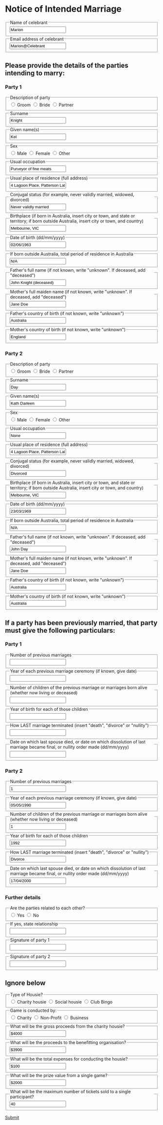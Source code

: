 <h1> Notice of Intended Marriage </h1>
<div class="nsw-forms">
        <div class="nsw-form-group">
            <fieldset class="nsw-form-fieldset">
            <legend>
            <span class="nsw-form-legend-text">Name of celebrant</span>
            </legend>
            <div class="nsw-form-text">
               <input class="nsw-form-text__input" type="text" name="{name}" id="{celebrantname}" value="Marion">
            </div>
           </fieldset>
        </div>
    </div>
<div class="nsw-forms">
        <div class="nsw-form-group">
            <fieldset class="nsw-form-fieldset">
            <legend>
            <span class="nsw-form-legend-text">Email address of celebrant</span>
            </legend>
            <div class="nsw-form-text">
               <input class="nsw-form-text__input" type="text" name="{emailaddress}" id="{celebrantemail}" value="Marion@Celebrant">
            </div>
           </fieldset>
        </div>
    </div>
<h2> Please provide the details of the parties intending to marry: </h2> 
<h3> Party 1 </h3> 
<div class="nsw-forms">
        <div class="nsw-form-group">
            <fieldset class="nsw-form-fieldset">
            <legend>
            <span class="nsw-form-legend-text">Description of party</span>
            </legend>
            <div class="nsw-form-radio">
               <input class="nsw-form-radio__input" type="radio" name="{party1description}" id="{party1description1}" value="True">
               <label class="nsw-form-radio__label" for="{party1description1}">Groom</label>
               <input class="nsw-form-radio__input" type="radio" name="{party1description}" id="{party1description2}">
               <label class="nsw-form-radio__label" for="{party1description2}">Bride</label>
               <input class="nsw-form-radio__input" type="radio" name="{party1description}" id="{party1description3}">
               <label class="nsw-form-radio__label" for="{party1description3}">Partner</label>
            </div>
           </fieldset>
        </div>             
        <div class="nsw-form-group">
            <fieldset class="nsw-form-fieldset">
            <legend>
            <span class="nsw-form-legend-text">Surname</span>
            </legend>
            <div class="nsw-form-text">
               <input class="nsw-form-text__input" type="text" name="{surname}" id="{party1surname}" value="Knight">
            </div>
           </fieldset>
        </div>
        <div class="nsw-form-group">
            <fieldset class="nsw-form-fieldset">
            <legend>
            <span class="nsw-form-legend-text">Given name(s)</span>
            </legend>
            <div class="nsw-form-text">
               <input class="nsw-form-text__input" type="text" name="{givennames}" id="{party1givennames}" value="Kel">
            </div>
           </fieldset>
        </div>
        <div class="nsw-form-group">
            <fieldset class="nsw-form-fieldset">
            <legend>
            <span class="nsw-form-legend-text">Sex</span>
            </legend>
            <div class="nsw-form-radio">
               <input class="nsw-form-radio__input" type="radio" name="{party1sex}" id="{party1sex1}" value="True">
               <label class="nsw-form-radio__label" for="{party1sex1}">Male</label>
               <input class="nsw-form-radio__input" type="radio" name="{party1sex}" id="{party1sex2}">
               <label class="nsw-form-radio__label" for="{party1sex2}">Female</label>
               <input class="nsw-form-radio__input" type="radio" name="{party1sex}" id="{party1sex3}">
               <label class="nsw-form-radio__label" for="{party1sex3}">Other</label>
            </div>
           </fieldset>
        </div>  
        <div class="nsw-form-group">
            <fieldset class="nsw-form-fieldset">
            <legend>
            <span class="nsw-form-legend-text">Usual occupation</span>
            </legend>
            <div class="nsw-form-text">
               <input class="nsw-form-text__input" type="text" name="{occupation}" id="{party1occupation}" value="Purveyor of fine meats">
            </div>
           </fieldset>
        </div>     
        <div class="nsw-form-group">
            <fieldset class="nsw-form-fieldset">
            <legend>
            <span class="nsw-form-legend-text">Usual place of residence (full address)</span>
            </legend>
            <div class="nsw-form-text">
               <input class="nsw-form-text__input" type="text" name="{address}" id="{party1address}" value="4 Lagoon Place, Patterson Lakes VIC 3197">
            </div>
           </fieldset>
        </div>
        <div class="nsw-form-group">
            <fieldset class="nsw-form-fieldset">
            <legend>
            <span class="nsw-form-legend-text">Conjugal status (for example, never validly married, widowed, divorced)</span>
            </legend>
            <div class="nsw-form-text">
               <input class="nsw-form-text__input" type="text" name="{conjugalstatus}" id="{party1conjugalstatus}" value="Never validly married">
            </div>
           </fieldset>
        </div>                        
        <div class="nsw-form-group">
            <fieldset class="nsw-form-fieldset">
            <legend>
            <span class="nsw-form-legend-text">Birthplace (if born in Australia, insert city or town, and state or territory; if born outside Australia, insert city or town, and country)</span>
            </legend>
            <div class="nsw-form-text">
               <input class="nsw-form-text__input" type="text" name="{bithplace}" id="{party1birthplace}" value="Melbourne, VIC">
            </div>
           </fieldset>
        </div>     
        <div class="nsw-form-group">
            <fieldset class="nsw-form-fieldset">
            <legend>
            <span class="nsw-form-legend-text">Date of birth (dd/mm/yyyy)</span>
            </legend>
            <div class="nsw-form-text">
               <input class="nsw-form-text__input" type="text" name="{dateofbirth}" id="{party1dateofbirth}" value="02/06/1963">
            </div>
           </fieldset>
        </div>  
        <div class="nsw-form-group">
            <fieldset class="nsw-form-fieldset">
            <legend>
            <span class="nsw-form-legend-text">If born outside Australia, total period of residence in Australia</span>
            </legend>
            <div class="nsw-form-text">
               <input class="nsw-form-text__input" type="text" name="{Australianresidence}" id="{party1Australianresidence}" value="N/A">
            </div>
           </fieldset>
        </div>    
        <div class="nsw-form-group">
            <fieldset class="nsw-form-fieldset">
            <legend>
            <span class="nsw-form-legend-text">Father's full name (if not known, write "unknown". If deceased, add "deceased")</span>
            </legend>
            <div class="nsw-form-text">
               <input class="nsw-form-text__input" type="text" name="{father}" id="{party1father}" value="John Knight (deceased)">
            </div>
           </fieldset>
        </div>      
        <div class="nsw-form-group">
            <fieldset class="nsw-form-fieldset">
            <legend>
            <span class="nsw-form-legend-text">Mother's full maiden name (if not known, write "unknown". If deceased, add "deceased")</span>
            </legend>
            <div class="nsw-form-text">
               <input class="nsw-form-text__input" type="text" name="{mothermaiden}" id="{party1mothermaiden}" value="Jane Doe">
            </div>
           </fieldset>
        </div>     
        <div class="nsw-form-group">
            <fieldset class="nsw-form-fieldset">
            <legend>
            <span class="nsw-form-legend-text">Father's country of birth (if not known, write "unknown")</span>
            </legend>
            <div class="nsw-form-text">
               <input class="nsw-form-text__input" type="text" name="{fatherbirthcountry}" id="{party1fatherbirthcountry}" value="Australia">
            </div>
           </fieldset>
        </div>
        <div class="nsw-form-group">
            <fieldset class="nsw-form-fieldset">
            <legend>
            <span class="nsw-form-legend-text">Mother's country of birth (if not known, write "unknown")</span>
            </legend>
            <div class="nsw-form-text">
               <input class="nsw-form-text__input" type="text" name="{motherbithcountry}" id="{party1motherbirthcountry}" value="England">
            </div>
           </fieldset>
        </div>

<h3> Party 2 </h3>       
<div class="nsw-forms">
        <div class="nsw-form-group">
            <fieldset class="nsw-form-fieldset">
            <legend>
            <span class="nsw-form-legend-text">Description of party</span>
            </legend>
            <div class="nsw-form-radio">
               <input class="nsw-form-radio__input" type="radio" name="{party2description}" id="{party2description1}">
               <label class="nsw-form-radio__label" for="{party2description1}">Groom</label>
               <input class="nsw-form-radio__input" type="radio" name="{party2description}" id="{party2description2}" value="True">
               <label class="nsw-form-radio__label" for="{party2description2}">Bride</label>
               <input class="nsw-form-radio__input" type="radio" name="{party2description}" id="{party2description3}">
               <label class="nsw-form-radio__label" for="{party2description3}">Partner</label>
            </div>
           </fieldset>
        </div>             
        <div class="nsw-form-group">
            <fieldset class="nsw-form-fieldset">
            <legend>
            <span class="nsw-form-legend-text">Surname</span>
            </legend>
            <div class="nsw-form-text">
               <input class="nsw-form-text__input" type="text" name="{surname}" id="{party2surname}" value="Day">
            </div>
           </fieldset>
        </div>
        <div class="nsw-form-group">
            <fieldset class="nsw-form-fieldset">
            <legend>
            <span class="nsw-form-legend-text">Given name(s)</span>
            </legend>
            <div class="nsw-form-text">
               <input class="nsw-form-text__input" type="text" name="{givennames}" id="{party2givennames}" value="Kath Darleen">
            </div>
           </fieldset>
        </div>
        <div class="nsw-form-group">
            <fieldset class="nsw-form-fieldset">
            <legend>
            <span class="nsw-form-legend-text">Sex</span>
            </legend>
            <div class="nsw-form-radio">
               <input class="nsw-form-radio__input" type="radio" name="{party2sex}" id="{party2sex1}">
               <label class="nsw-form-radio__label" for="{party1sex1}">Male</label>
               <input class="nsw-form-radio__input" type="radio" name="{party2sex}" id="{party2sex2}" value="True">
               <label class="nsw-form-radio__label" for="{party1sex2}">Female</label>
               <input class="nsw-form-radio__input" type="radio" name="{party2sex}" id="{party2sex3}">
               <label class="nsw-form-radio__label" for="{party2sex3}">Other</label>
            </div>
           </fieldset>
        </div>  
        <div class="nsw-form-group">
            <fieldset class="nsw-form-fieldset">
            <legend>
            <span class="nsw-form-legend-text">Usual occupation</span>
            </legend>
            <div class="nsw-form-text">
               <input class="nsw-form-text__input" type="text" name="{occupation}" id="{party2occupation}" value="None">
            </div>
           </fieldset>
        </div>     
        <div class="nsw-form-group">
            <fieldset class="nsw-form-fieldset">
            <legend>
            <span class="nsw-form-legend-text">Usual place of residence (full address)</span>
            </legend>
            <div class="nsw-form-text">
               <input class="nsw-form-text__input" type="text" name="{address}" id="{party2address}" value="4 Lagoon Place, Patterson Lakes VIC 3197">
            </div>
           </fieldset>
        </div>
        <div class="nsw-form-group">
            <fieldset class="nsw-form-fieldset">
            <legend>
            <span class="nsw-form-legend-text">Conjugal status (for example, never validly married, widowed, divorced)</span>
            </legend>
            <div class="nsw-form-text">
               <input class="nsw-form-text__input" type="text" name="{conjugalstatus}" id="{party2conjugalstatus}" value="Divorced">
            </div>
           </fieldset>
        </div>                        
        <div class="nsw-form-group">
            <fieldset class="nsw-form-fieldset">
            <legend>
            <span class="nsw-form-legend-text">Birthplace (if born in Australia, insert city or town, and state or territory; if born outside Australia, insert city or town, and country)</span>
            </legend>
            <div class="nsw-form-text">
               <input class="nsw-form-text__input" type="text" name="{bithplace}" id="{party1birthplace}" value="Melbourne, VIC">
            </div>
           </fieldset>
        </div>     
        <div class="nsw-form-group">
            <fieldset class="nsw-form-fieldset">
            <legend>
            <span class="nsw-form-legend-text">Date of birth (dd/mm/yyyy)</span>
            </legend>
            <div class="nsw-form-text">
               <input class="nsw-form-text__input" type="text" name="{dateofbirth}" id="{party2dateofbirth}" value="23/03/1969">
            </div>
           </fieldset>
        </div>  
        <div class="nsw-form-group">
            <fieldset class="nsw-form-fieldset">
            <legend>
            <span class="nsw-form-legend-text">If born outside Australia, total period of residence in Australia</span>
            </legend>
            <div class="nsw-form-text">
               <input class="nsw-form-text__input" type="text" name="{Australianresidence}" id="{party2Australianresidence}" value="N/A">
            </div>
           </fieldset>
        </div>    
        <div class="nsw-form-group">
            <fieldset class="nsw-form-fieldset">
            <legend>
            <span class="nsw-form-legend-text">Father's full name (if not known, write "unknown". If deceased, add "deceased")</span>
            </legend>
            <div class="nsw-form-text">
               <input class="nsw-form-text__input" type="text" name="{father}" id="{party2father}" value="John Day">
            </div>
           </fieldset>
        </div>      
        <div class="nsw-form-group">
            <fieldset class="nsw-form-fieldset">
            <legend>
            <span class="nsw-form-legend-text">Mother's full maiden name (if not known, write "unknown". If deceased, add "deceased")</span>
            </legend>
            <div class="nsw-form-text">
               <input class="nsw-form-text__input" type="text" name="{mothermaiden}" id="{party2mothermaiden}" value="Jane Doe">
            </div>
           </fieldset>
        </div>     
        <div class="nsw-form-group">
            <fieldset class="nsw-form-fieldset">
            <legend>
            <span class="nsw-form-legend-text">Father's country of birth (if not known, write "unknown")</span>
            </legend>
            <div class="nsw-form-text">
               <input class="nsw-form-text__input" type="text" name="{fatherbirthcountry}" id="{party2fatherbirthcountry}" value="Australia">
            </div>
           </fieldset>
        </div>
        <div class="nsw-form-group">
            <fieldset class="nsw-form-fieldset">
            <legend>
            <span class="nsw-form-legend-text">Mother's country of birth (if not known, write "unknown")</span>
            </legend>
            <div class="nsw-form-text">
               <input class="nsw-form-text__input" type="text" name="{motherbithcountry}" id="{party2motherbirthcountry}" value="Australia">
            </div>
           </fieldset>
        </div>                      
 
<h2> If a party has been previously married, that party must give the following particulars: </h2> 
<h3> Party 1 </h3> 
        <div class="nsw-form-group">
            <fieldset class="nsw-form-fieldset">
            <legend>
            <span class="nsw-form-legend-text">Number of previous marriages</span>
            </legend>
            <div class="nsw-form-text">
               <input class="nsw-form-text__input" type="text" name="{previousmarriages}" id="{party1previousmarriages}">
            </div>
           </fieldset>
        </div>    
         <div class="nsw-form-group">
            <fieldset class="nsw-form-fieldset">
            <legend>
            <span class="nsw-form-legend-text">Year of each previous marriage ceremony (if known, give date)</span>
            </legend>
            <div class="nsw-form-text">
               <input class="nsw-form-text__input" type="text" name="{previousmarriagesdates}" id="{party1previousmarriagesdates}">
            </div>
           </fieldset>
        </div>          
          <div class="nsw-form-group">
            <fieldset class="nsw-form-fieldset">
            <legend>
            <span class="nsw-form-legend-text">Number of children of the previous marriage or marriages born alive (whether now living or deceased)</span>
            </legend>
            <div class="nsw-form-text">
               <input class="nsw-form-text__input" type="text" name="{previousmarriageschildren}" id="{party1previousmarriageschildren}">
            </div>
           </fieldset>
        </div>           
          <div class="nsw-form-group">
            <fieldset class="nsw-form-fieldset">
            <legend>
            <span class="nsw-form-legend-text">Year of birth for each of those children</span>
            </legend>
            <div class="nsw-form-text">
               <input class="nsw-form-text__input" type="text" name="{previousmarriageschildrenyear}" id="{party1previousmarriageschildrenyear}">
            </div>
           </fieldset>
        </div> 
          <div class="nsw-form-group">
            <fieldset class="nsw-form-fieldset">
            <legend>
            <span class="nsw-form-legend-text">How LAST marriage terminated (insert "death", "divorce" or "nullity")</span>
            </legend>
            <div class="nsw-form-text">
               <input class="nsw-form-text__input" type="text" name="{lastmarriageterminated}" id="{party1lastmarriageterminated}">
            </div>
           </fieldset>
        </div>         
          <div class="nsw-form-group">
            <fieldset class="nsw-form-fieldset">
            <legend>
            <span class="nsw-form-legend-text">Date on which last spouse died, or date on which dissolution of last marriage became final, or nullity order made (dd/mm/yyyy)</span>
            </legend>
            <div class="nsw-form-text">
               <input class="nsw-form-text__input" type="text" name="{lastmarriageterminationdate" id="{party1lastmarriageterminationdate}">
            </div>
           </fieldset>
        </div>    
        
<h3> Party 2 </h3> 
        <div class="nsw-form-group">
            <fieldset class="nsw-form-fieldset">
            <legend>
            <span class="nsw-form-legend-text">Number of previous marriages</span>
            </legend>
            <div class="nsw-form-text">
               <input class="nsw-form-text__input" type="text" name="{previousmarriages}" id="{party2previousmarriages}" value="1">
            </div>
           </fieldset>
        </div>    
         <div class="nsw-form-group">
            <fieldset class="nsw-form-fieldset">
            <legend>
            <span class="nsw-form-legend-text">Year of each previous marriage ceremony (if known, give date)</span>
            </legend>
            <div class="nsw-form-text">
               <input class="nsw-form-text__input" type="text" name="{previousmarriagesdates}" id="{party2previousmarriagesdates}" value="05/05/1990">
            </div>
           </fieldset>
        </div>          
          <div class="nsw-form-group">
            <fieldset class="nsw-form-fieldset">
            <legend>
            <span class="nsw-form-legend-text">Number of children of the previous marriage or marriages born alive (whether now living or deceased)</span>
            </legend>
            <div class="nsw-form-text">
               <input class="nsw-form-text__input" type="text" name="{previousmarriageschildren}" id="{party2previousmarriageschildren}" value="1">
            </div>
           </fieldset>
        </div>           
          <div class="nsw-form-group">
            <fieldset class="nsw-form-fieldset">
            <legend>
            <span class="nsw-form-legend-text">Year of birth for each of those children</span>
            </legend>
            <div class="nsw-form-text">
               <input class="nsw-form-text__input" type="text" name="{previousmarriageschildrenyear}" id="{party2previousmarriageschildrenyear}" value="1992">
            </div>
           </fieldset>
        </div> 
          <div class="nsw-form-group">
            <fieldset class="nsw-form-fieldset">
            <legend>
            <span class="nsw-form-legend-text">How LAST marriage terminated (insert "death", "divorce" or "nullity")</span>
            </legend>
            <div class="nsw-form-text">
               <input class="nsw-form-text__input" type="text" name="{lastmarriageterminated}" id="{party2lastmarriageterminated}" value="Divorce">
            </div>
           </fieldset>
        </div>         
          <div class="nsw-form-group">
            <fieldset class="nsw-form-fieldset">
            <legend>
            <span class="nsw-form-legend-text">Date on which last spouse died, or date on which dissolution of last marriage became final, or nullity order made (dd/mm/yyyy)</span>
            </legend>
            <div class="nsw-form-text">
               <input class="nsw-form-text__input" type="text" name="{lastmarriageterminationdate" id="{party2lastmarriageterminationdate}" value="17/04/2000">
            </div>
           </fieldset>
        </div>    
<h3> Further details </h3>
        <div class="nsw-form-group">
            <fieldset class="nsw-form-fieldset">
            <legend>
            <span class="nsw-form-legend-text">Are the parties related to each other?</span>
            </legend>
            <div class="nsw-form-radio">
               <input class="nsw-form-radio__input" type="radio" name="{relation}" id="{relationyes}">
               <label class="nsw-form-radio__label" for="{relationyes}">Yes</label>
               <input class="nsw-form-radio__input" type="radio" name="{relation}" id="{relationno}" value="True">
               <label class="nsw-form-radio__label" for="{party1sex2}">No</label>
            </div>
           </fieldset>
        </div>  
          <div class="nsw-form-group">
            <fieldset class="nsw-form-fieldset">
            <legend>
            <span class="nsw-form-legend-text">If yes, state relationship</span>
            </legend>
            <div class="nsw-form-text">
               <input class="nsw-form-text__input" type="text" name="{relationdetail}" id="{relationdetail}">
            </div>
           </fieldset>
        </div>         
          <div class="nsw-form-group">
            <fieldset class="nsw-form-fieldset">
            <legend>
            <span class="nsw-form-legend-text">Signature of party 1</span>
            </legend>
            <div class="nsw-form-text">
               <input class="nsw-form-text__input" type="text" name="{signatureparty1}" id="{signatureparty1}">
            </div>
           </fieldset>
        </div>          
          <div class="nsw-form-group">
            <fieldset class="nsw-form-fieldset">
            <legend>
            <span class="nsw-form-legend-text">Signature of party 2</span>
            </legend>
            <div class="nsw-form-text">
               <input class="nsw-form-text__input" type="text" name="{signatureparty2}" id="{signatureparty2}">
            </div>
           </fieldset>
        </div>              
        
        
<h2> Ignore below </h2>
    <div class="nsw-forms">
        <div class="nsw-form-group">
            <fieldset class="nsw-form-fieldset">
            <legend>
            <span class="nsw-form-legend-text">Type of Housie?</span>
            </legend>
            <div class="nsw-form-radio">
               <input class="nsw-form-radio__input" type="radio" name="{housietype}" id="{housie1}">
               <label class="nsw-form-radio__label" for="{housie1}">Charity housie</label>  
               <input class="nsw-form-radio__input" type="radio" name="{housietype}" id="{housie2}">
               <label class="nsw-form-radio__label" for="{housie2}">Social housie</label>
               <input class="nsw-form-radio__input" type="radio" name="{housietype}" id="{housie3}">
               <label class="nsw-form-radio__label" for="{housie3}">Club Bingo</label>
            </div>
           </fieldset>
        </div>
    </div>
<div class="nsw-forms">
        <div class="nsw-form-group">
            <fieldset class="nsw-form-fieldset">
            <legend>
            <span class="nsw-form-legend-text">Game is conducted by:</span>
            </legend>
            <div class="nsw-form-radio">
               <input class="nsw-form-radio__input" type="radio" name="{conducted}" id="{conducted1}">
               <label class="nsw-form-radio__label" for="{conducted1}">Charity</label>
               <input class="nsw-form-radio__input" type="radio" name="{conducted}" id="{conducted2}">
               <label class="nsw-form-radio__label" for="{conducted2}">Non-Profit</label>
               <input class="nsw-form-radio__input" type="radio" name="{conducted}" id="{conducted3}">
               <label class="nsw-form-radio__label" for="{conducted3}">Business</label>
            </div>
           </fieldset>
        </div>
    </div>
<div class="nsw-forms">
        <div class="nsw-form-group">
            <fieldset class="nsw-form-fieldset">
            <legend>
            <span class="nsw-form-legend-text">What will be the gross proceeds from the charity housie?</span>
            </legend>
            <div class="nsw-form-text">
               <input class="nsw-form-text__input" type="text" name="{proceeds}" id="{proceeds1}" value="$4000">
            </div>
           </fieldset>
        </div>
    </div>
<div class="nsw-forms">
        <div class="nsw-form-group">
            <fieldset class="nsw-form-fieldset">
            <legend>
            <span class="nsw-form-legend-text">What will be the proceeds to the benefitting organisation?</span>
            </legend>
            <div class="nsw-form-text">
               <input class="nsw-form-text__input" type="text" name="{benefit}" id="{benefit1}" value="$3900">
            </div>
           </fieldset>
        </div>
    </div>
<div class="nsw-forms">
        <div class="nsw-form-group">
            <fieldset class="nsw-form-fieldset">
            <legend>
            <span class="nsw-form-legend-text">What will be the total expenses for conducting the housie?</span>
            </legend>
            <div class="nsw-form-text">
               <input class="nsw-form-text__input" type="text" name="{expenses}" id="{expenses1}" value="$100">
            </div>
           </fieldset>
        </div>
    </div>
    <div class="nsw-forms">
        <div class="nsw-form-group">
            <fieldset class="nsw-form-fieldset">
            <legend>
            <span class="nsw-form-legend-text">What will be the prize value from a single game?</span>
            </legend>
            <div class="nsw-form-text">
               <input class="nsw-form-text__input" type="text" name="{prize}" id="{prize1}" value="$2000">
            </div>
           </fieldset>
        </div>
    </div>
    <div class="nsw-forms">
        <div class="nsw-form-group">
            <fieldset class="nsw-form-fieldset">
            <legend>
            <span class="nsw-form-legend-text">What will be the maximum number of tickets sold to a single participant?</span>
            </legend>
            <div class="nsw-form-text">
               <input class="nsw-form-text__input" type="text" name="{maxtickets}" id="{maxtickets1"} value="40">
            </div>
           </fieldset>
        </div>
    </div>


<a href="{{ '/housie-submit' | url }}" class="nsw-button nsw-button--primary">Submit</a>
